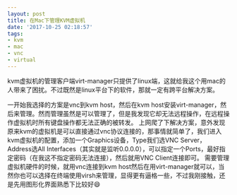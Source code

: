 ```yaml
---
layout: post
title: 在Mac下管理KVM虚拟机
date: '2017-10-25 02:18:57'
tags:
- kvm
- mac
- vnc
- virtual
---
```


kvm虚拟机的管理客户端virt-manager只提供了linux端，这就给我这个用mac的人带来了困扰。不过既然是linux平台下的软件，那就一定有跨平台解决方案。

一开始我选择的方案是vnc到kvm host，然后在kvm host安装virt-manager，然后来管理。然而管理虽然是可以管理了，但是我发现它却无法远程操作，在远程操作虚拟机时所有键盘操作都无法正确的被转发。
上网爬了下解决方案，意外发现原来kvm的虚拟机是可以直接通过vnc协议连接的，那事情就简单了，我们进入kvm虚拟机的配置，添加一个Graphics设备，Type我们选VNC Server，Address选All Interfaces（其实就是监听0.0.0.0），可以指定一个Ports，最好指定密码（在我这不指定密码无法连接），然后就用VNC Client连接即可。
需要管理虚拟机硬件的时候，就用vnc连接到kvm host然后在用virt-manager就可以，当然你也可以选择在终端使用virsh来管理，显得更有逼格一些，不过我刚接触，还是先用图形化界面熟悉下比较好😄